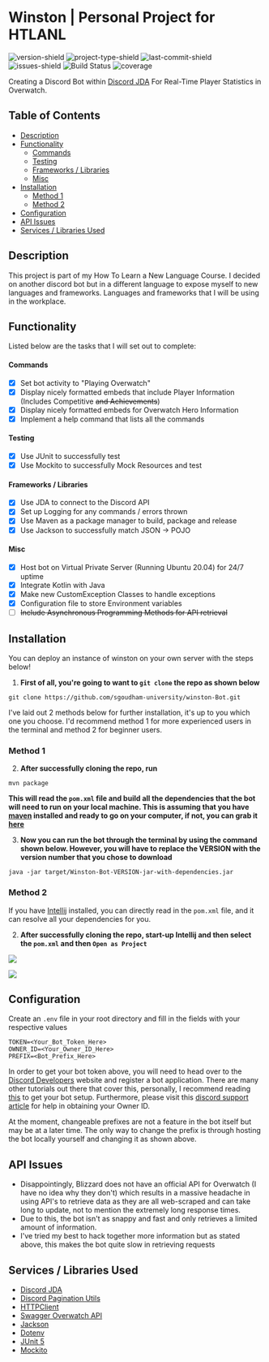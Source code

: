 # Winston | Personal Project for HTLANL

![version-shield](https://img.shields.io/badge/version-v1.1.2-informational)
![project-type-shield](https://img.shields.io/badge/project%20type-personal-blueviolet)
![last-commit-shield](https://img.shields.io/github/last-commit/sgoudham-university/Winston-Bot)
![issues-shield](https://img.shields.io/github/issues/sgoudham-university/Winston-Bot?label=issues)
![Build Status](https://goudham.me/job/Winston/job/main/badge/icon)
![coverage](https://img.shields.io/jenkins/coverage/jacoco?jobUrl=https%3A%2F%2Fgoudham.me%2Fjob%2FWinston%2Fjob%2Fmain%2F)

Creating a Discord Bot within [Discord JDA](https://github.com/DV8FromTheWorld/JDA) For Real-Time Player Statistics in
Overwatch.

## Table of Contents

- [Description](#Description)
- [Functionality](#Functionality)
    - [Commands](#Commands)
    - [Testing](#Testing)
    - [Frameworks / Libraries](#frameworks--libraries)
    - [Misc](#Misc)
- [Installation](#Installation)
    - [Method 1](#Method-1)
    - [Method 2](#Method-2)
- [Configuration](#Configuration)
- [API Issues](#API-Issues)
- [Services / Libraries Used](#services--libraries-used)

## Description

This project is part of my How To Learn a New Language Course. I decided on another discord bot but in a different
language to expose myself to new languages and frameworks. Languages and frameworks that I will be using in the
workplace.

## Functionality

Listed below are the tasks that I will set out to complete:

#### Commands

- [x] Set bot activity to "Playing Overwatch"
- [x] Display nicely formatted embeds that include Player Information (Includes Competitive ~~and Achievements~~)
- [x] Display nicely formatted embeds for Overwatch Hero Information
- [x] Implement a help command that lists all the commands

#### Testing

- [x] Use JUnit to successfully test
- [x] Use Mockito to successfully Mock Resources and test

#### Frameworks / Libraries

- [x] Use JDA to connect to the Discord API
- [x] Set up Logging for any commands / errors thrown
- [x] Use Maven as a package manager to build, package and release
- [x] Use Jackson to successfully match JSON -> POJO

#### Misc

- [x] Host bot on Virtual Private Server (Running Ubuntu 20.04) for 24/7 uptime
- [x] Integrate Kotlin with Java
- [x] Make new CustomException Classes to handle exceptions
- [x] Configuration file to store Environment variables
- [ ] ~~Include Asynchronous Programming Methods for API retrieval~~

## Installation

You can deploy an instance of winston on your own server with the steps below!

1. **First of all, you're going to want to `git clone` the repo as shown below**

```
git clone https://github.com/sgoudham-university/winston-Bot.git
```

I've laid out 2 methods below for further installation, it's up to you which one you choose. I'd recommend method 1 for
more experienced users in the terminal and method 2 for beginner users.

### Method 1

2. **After successfully cloning the repo, run**

```
mvn package
```

**This will read the `pom.xml` file and build all the dependencies that the bot will need to run on your local machine.
This is assuming that you have [maven](https://maven.apache.org/) installed and ready to go on your computer, if not,
you can grab it [here](https://maven.apache.org/download.cgi)**

3. **Now you can run the bot through the terminal by using the command shown below. However, you will have to replace
   the VERSION with the version number that you chose to download**

```
java -jar target/Winston-Bot-VERSION-jar-with-dependencies.jar
```

### Method 2

If you have [Intellij]() installed, you can directly read in the `pom.xml` file, and it can resolve all your
dependencies for you.

2. **After successfully cloning the repo, start-up Intellij and then select the `pom.xml` and then `Open as Project`**

![](https://i.imgur.com/ypW6awm.png)

![](https://imgur.com/EedEKss.png)

## Configuration

Create an `.env` file in your root directory and fill in the fields with your respective values

```.env
TOKEN=<Your_Bot_Token_Here>
OWNER_ID=<Your_Owner_ID_Here>
PREFIX=<Bot_Prefix_Here>
```

In order to get your bot token above, you will need to head over to
the [Discord Developers](https://discord.com/developers/applications) website and register a bot application. There are
many other tutorials out there that cover this, personally, I recommend
reading [this](https://discordpy.readthedocs.io/en/latest/discord.html) to get your bot setup. Furthermore, please visit
this [discord support article](https://support.discord.com/hc/en-us/articles/206346498-Where-can-I-find-my-User-Server-Message-ID-)
for help in obtaining your Owner ID.

At the moment, changeable prefixes are not a feature in the bot itself but may be at a later time. The only way to
change the prefix is through hosting the bot locally yourself and changing it as shown above.

## API Issues

- Disappointingly, Blizzard does not have an official API for Overwatch (I have no idea why they don't) which results in
  a massive headache in using API's to retrieve data as they are all web-scraped and can take long to update, not to
  mention the extremely long response times.
- Due to this, the bot isn't as snappy and fast and only retrieves a limited amount of information.
- I've tried my best to hack together more information but as stated above, this makes the bot quite slow in retrieving
  requests

## Services / Libraries Used

- [Discord JDA](https://github.com/DV8FromTheWorld/JDA)
- [Discord Pagination Utils](https://github.com/ygimenez/Pagination-Utils)
- [HTTPClient](https://hc.apache.org/)
- [Swagger Overwatch API](https://swagger-owapi.tekrop.fr/)
- [Jackson](https://github.com/FasterXML/jackson)
- [Dotenv](https://github.com/cdimascio/dotenv-java)
- [JUnit 5](https://junit.org/junit5/)
- [Mockito](https://site.mockito.org/)
